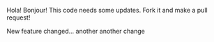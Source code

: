 Hola!
Bonjour!
This code needs some updates. Fork it and make a pull request!


New feature changed...
another another change
